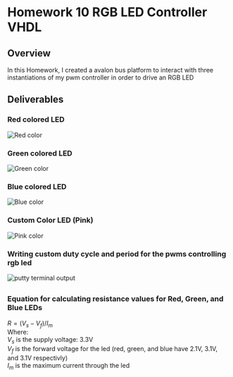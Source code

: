 # Homework 10 RGB LED Controller VHDL
## Overview
In this Homework, I created a avalon bus platform to interact with three instantiations of my pwm controller in order to drive an RGB LED
## Deliverables
### Red colored LED
![Red color](./assets/IanCrittenden_HW-10_5.jpg)
### Green colored LED
![Green color](./assets/IanCrittenden_HW-10_4.jpg)
### Blue colored LED
![Blue color](./assets/IanCrittenden_HW-10_3.jpg)
### Custom Color LED (Pink)
![Pink color](./assets/IanCrittenden_HW-10_2.jpg)
### Writing custom duty cycle and period for the pwms controlling rgb led
![putty terminal output](./assets/IanCrittenden_HW-10_1_SC.png)
## 
### Equation for calculating resistance values for Red, Green, and Blue LEDs
$R = (V_s - V_f)/I_m$  
Where:  
$V_s$ is the supply voltage: 3.3V  
$V_f$ is the forward voltage for the led (red, green, and blue have 2.1V, 3.1V, and 3.1V respectivly)  
$I_m$ is the maximum current through the led  